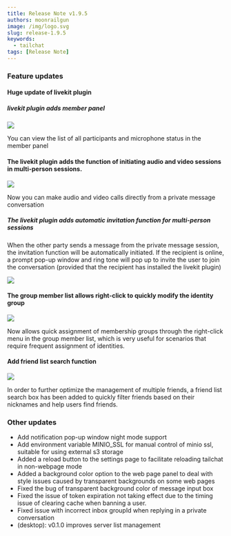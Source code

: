 ```yaml
---
title: Release Note v1.9.5
authors: moonrailgun
image: /img/logo.svg
slug: release-1.9.5
keywords:
  - tailchat
tags: [Release Note]
---
```


### Feature updates

#### Huge update of livekit plugin

##### livekit plugin adds member panel

![](/img/blog/release-note/v1.9.5/1.png)

You can view the list of all participants and microphone status in the member panel

#### The livekit plugin adds the function of initiating audio and video sessions in multi-person sessions.

![](/img/blog/release-note/v1.9.5/2.png)

Now you can make audio and video calls directly from a private message conversation

##### The livekit plugin adds automatic invitation function for multi-person sessions

When the other party sends a message from the private message session, the invitation function will be automatically initiated. If the recipient is online, a prompt pop-up window and ring tone will pop up to invite the user to join the conversation (provided that the recipient has installed the livekit plugin)

![](/img/blog/release-note/v1.9.5/3.png)

#### The group member list allows right-click to quickly modify the identity group

![](/img/blog/release-note/v1.9.5/4.png)

Now allows quick assignment of membership groups through the right-click menu in the group member list, which is very useful for scenarios that require frequent assignment of identities.

#### Add friend list search function

![](/img/blog/release-note/v1.9.5/5.png)

In order to further optimize the management of multiple friends, a friend list search box has been added to quickly filter friends based on their nicknames and help users find friends.

### Other updates

- Add notification pop-up window night mode support
- Add environment variable MINIO_SSL for manual control of minio ssl, suitable for using external s3 storage
- Added a reload button to the settings page to facilitate reloading tailchat in non-webpage mode
- Added a background color option to the web page panel to deal with style issues caused by transparent backgrounds on some web pages
- Fixed the bug of transparent background color of message input box
- Fixed the issue of token expiration not taking effect due to the timing issue of clearing cache when banning a user.
- Fixed issue with incorrect inbox groupId when replying in a private conversation
- (desktop): v0.1.0 improves server list management
